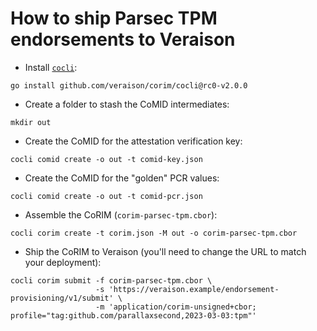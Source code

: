 # How to ship Parsec TPM endorsements to Veraison

* Install [`cocli`](https://github.com/veraison/corim/cocli/README.md):

```shell
go install github.com/veraison/corim/cocli@rc0-v2.0.0 
```

* Create a folder to stash the CoMID intermediates:

```shell
mkdir out
```

* Create the CoMID for the attestation verification key:

```shell
cocli comid create -o out -t comid-key.json
```

* Create the CoMID for the "golden" PCR values:

```shell
cocli comid create -o out -t comid-pcr.json
```

* Assemble the CoRIM (`corim-parsec-tpm.cbor`):

```shell
cocli corim create -t corim.json -M out -o corim-parsec-tpm.cbor
```

* Ship the CoRIM to Veraison (you'll need to change the URL to match your deployment):

```shell
cocli corim submit -f corim-parsec-tpm.cbor \
                   -s 'https://veraison.example/endorsement-provisioning/v1/submit' \
                   -m 'application/corim-unsigned+cbor; profile="tag:github.com/parallaxsecond,2023-03-03:tpm"'
```
